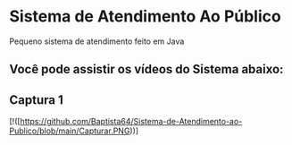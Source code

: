 # Sistema de Atendimento Ao Público
Pequeno sistema de atendimento feito em Java

## Você pode assistir os vídeos do Sistema abaixo:

## Captura 1
[!([https://github.com/Baptista64/Sistema-de-Atendimento-ao-Publico/blob/main/Capturar.PNG))]
